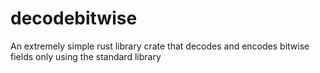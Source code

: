 # decodebitwise

An extremely simple rust library crate that decodes and encodes bitwise fields only using the standard library
